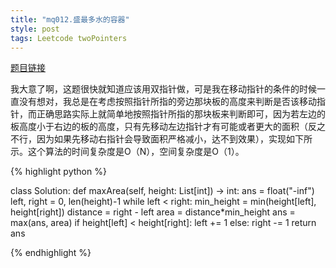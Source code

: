 ```yaml
---
title: "mq012.盛最多水的容器"
style: post
tags: Leetcode twoPointers 
---
```


[题目链接](https://leetcode-cn.com/problems/container-with-most-water/submissions/)

我大意了啊，这题很快就知道应该用双指针做，可是我在移动指针的条件的时候一直没有想对，我总是在考虑按照指针所指的旁边那块板的高度来判断是否该移动指针，而正确思路实际上就简单地按照指针所指的那块板来判断即可，因为若左边的板高度小于右边的板的高度，只有先移动左边指针才有可能或者更大的面积（反之不行，因为如果先移动右指针会导致面积严格减小，达不到效果），实现如下所示。这个算法的时间复杂度是O（N），空间复杂度是O（1）。

{% highlight python %}

class Solution:
    def maxArea(self, height: List[int]) -> int:
        ans = float("-inf")
        left, right = 0, len(height)-1
        while left < right:
            min_height = min(height[left], height[right])
            distance = right - left
            area = distance*min_height
            ans = max(ans, area)
            if height[left] < height[right]:
                left += 1
            else:
                right -= 1
        return ans

{% endhighlight %}

